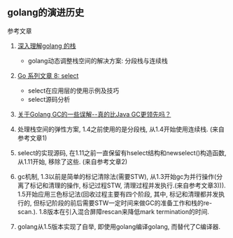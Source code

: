 ## golang的演进历史

参考文章

1. [深入理解golang 的栈](https://www.jianshu.com/p/7ec9acca6480)
    - golang动态调整栈空间的解决方案: 分段栈与连续栈
2. [Go 系列文章 8: select](http://xargin.com/go-select/)
    - select在应用层的使用示例及技巧
    - select源码分析
3. [关于Golang GC的一些误解--真的比Java GC更领先吗？](https://zhuanlan.zhihu.com/p/77943973)

1. 处理栈空间的弹性方案, 1.4之前使用的是分段栈, 从1.4开始使用连续栈. (来自参考文章1)
2. select的实现源码, 在1.11之前一直保留有hselect结构和newselect()构造函数, 从1.11开始, 移除了这些. (来自参考文章2)
3. gc机制, 1.3以前是简单的标记清除法(需要STW), 从1.3开始gc为并行操作(分离了标记和清理的操作, 标记过程STW, 清理过程并发执行.(来自参考文章3))). 1.5开始应用三色标记法(回收过程主要有四个阶段, 其中, 标记和清理都并发执行的, 但标记阶段的前后需要STW一定时间来做GC的准备工作和栈的re-scan.). 1.8版本在引入混合屏障rescan来降低mark termination的时间.
4. golang从1.5版本实现了自举, 即使用golang编译golang, 而替代了C编译器.
